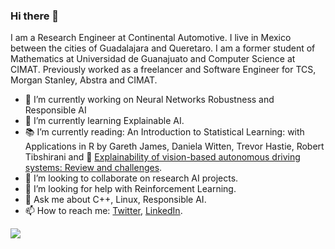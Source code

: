 ### Hi there 👋

<!--
**cesar-magana/cesar-magana** is a ✨ _special_ ✨ repository because its `README.md` (this file) appears on your GitHub profile.-->


I am a Research Engineer at Continental Automotive. I live in Mexico between the cities of Guadalajara and Queretaro. I am a former student of Mathematics at Universidad de Guanajuato and Computer Science at CIMAT. Previously worked as a freelancer and Software Engineer for TCS, Morgan Stanley, Abstra and CIMAT.

- 🔭 I’m currently working on Neural Networks Robustness and Responsible AI
- 🌱 I’m currently learning Explainable AI.
- 📚 I’m currently reading: An Introduction to Statistical Learning: with Applications in R by Gareth James, Daniela Witten, Trevor Hastie, Robert Tibshirani and 📝 [Explainability of vision-based autonomous driving systems: Review and challenges](https://arxiv.org/abs/2101.05307).
- 👯 I’m looking to collaborate on research AI projects.
- 🤔 I’m looking for help with Reinforcement Learning.
- 💬 Ask me about C++, Linux, Responsible AI.
- 📫 How to reach me: [Twitter](https://twitter.com/cesar_magana), [LinkedIn](https://www.linkedin.com/in/cesarmagana/).

![](https://komarev.com/ghpvc/?username=cesar-magana)
